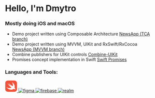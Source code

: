 <h1 align="left">Hello, I'm Dmytro</h1>
<h3 align="left">Mostly doing iOS and macOS</h3>

- Demo project written using Composable Architecture [NewsApp (TCA branch)](https://github.com/DmitryLupich/NewsApp/tree/TheComposableAchitecture)
- Demo project written using MVVM, UIKit and RxSwift/RxCocoa [NewsApp (MVVM branch)](https://github.com/DmitryLupich/NewsApp/tree/RxSwift)
- Combine publishers for UIKit controls [Combine-UIKit](https://github.com/DmitryLupich/Combine-UIKit)
- Promises concept implementation in Swift [Swift Promises](https://github.com/DmitryLupich/SwiftPromises)

<h3 align="left">Languages and Tools:</h3>
<p align="left"> <a href="" target="_blank" rel="noreferrer"> <img src="https://raw.githubusercontent.com/devicons/devicon/master/icons/swift/swift-original.svg" alt="swift" width="40" height="40"/> </a> <a href="" target="_blank" rel="noreferrer"> <img src="https://www.vectorlogo.zone/logos/figma/figma-icon.svg" alt="figma" width="40" height="40"/> </a> <a href="" target="_blank" rel="noreferrer"> <img src="https://www.vectorlogo.zone/logos/firebase/firebase-icon.svg" alt="firebase" width="40" height="40"/> </a> <a href="" target="_blank" rel="noreferrer"> <img src="https://raw.githubusercontent.com/bestofjs/bestofjs-webui/8665e8c267a0215f3159df28b33c365198101df5/public/logos/realm.svg" alt="realm" width="40" height="40"/> </a>
</p>
